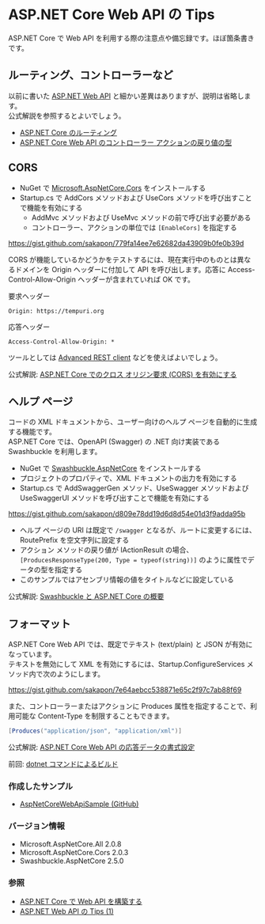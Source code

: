 # ASP.NET Core Web API の Tips
ASP.NET Core で Web API を利用する際の注意点や備忘録です。ほぼ箇条書きです。  

## ルーティング、コントローラーなど
以前に書いた [ASP.NET Web API](ASPNET-WebAPI-Tips-1.md) と細かい差異はありますが、説明は省略します。  
公式解説を参照するとよいでしょう。
- [ASP.NET Core のルーティング](https://docs.microsoft.com/ja-jp/aspnet/core/fundamentals/routing)
- [ASP.NET Core Web API のコントローラー アクションの戻り値の型](https://docs.microsoft.com/ja-jp/aspnet/core/web-api/action-return-types)

## CORS
- NuGet で [Microsoft.AspNetCore.Cors](https://www.nuget.org/packages/Microsoft.AspNetCore.Cors/) をインストールする
- Startup.cs で AddCors メソッドおよび UseCors メソッドを呼び出すことで機能を有効にする
  - AddMvc メソッドおよび UseMvc メソッドの前で呼び出す必要がある
  - コントローラー、アクションの単位では `[EnableCors]` を指定する

https://gist.github.com/sakapon/779fa14ee7e62682da43909b0fe0b39d

CORS が機能しているかどうかをテストするには、現在実行中のものとは異なるドメインを Origin ヘッダーに付加して API を呼び出します。応答に Access-Control-Allow-Origin ヘッダーが含まれていれば OK です。

要求ヘッダー
```
Origin: https://tempuri.org
```

応答ヘッダー
```
Access-Control-Allow-Origin: *
```

ツールとしては [Advanced REST client](https://chrome.google.com/webstore/detail/advanced-rest-client/hgmloofddffdnphfgcellkdfbfbjeloo) などを使えばよいでしょう。

公式解説: [ASP.NET Core でのクロス オリジン要求 (CORS) を有効にする](https://docs.microsoft.com/ja-jp/aspnet/core/security/cors)

## ヘルプ ページ
コードの XML ドキュメントから、ユーザー向けのヘルプ ページを自動的に生成する機能です。  
ASP.NET Core では、OpenAPI (Swagger) の .NET 向け実装である Swashbuckle を利用します。

- NuGet で [Swashbuckle.AspNetCore](https://github.com/domaindrivendev/Swashbuckle.AspNetCore) をインストールする
- プロジェクトのプロパティで、XML ドキュメントの出力を有効にする
- Startup.cs で AddSwaggerGen メソッド、UseSwagger メソッドおよび UseSwaggerUI メソッドを呼び出すことで機能を有効にする

https://gist.github.com/sakapon/d809e78dd19d6d8d54e01d3f9adda95b

- ヘルプ ページの URI は既定で `/swagger` となるが、ルートに変更するには、RoutePrefix を空文字列に設定する
- アクション メソッドの戻り値が IActionResult の場合、`[ProducesResponseType(200, Type = typeof(string))]` のように属性でデータの型を指定する
- このサンプルではアセンブリ情報の値をタイトルなどに設定している

公式解説: [Swashbuckle と ASP.NET Core の概要](https://docs.microsoft.com/ja-jp/aspnet/core/tutorials/getting-started-with-swashbuckle)

## フォーマット
ASP.NET Core Web API では、既定でテキスト (text/plain) と JSON が有効になっています。  
テキストを無効にして XML を有効にするには、Startup.ConfigureServices メソッド内で次のようにします。

https://gist.github.com/sakapon/7e64aebcc538871e65c2f97c7ab88f69

また、コントローラーまたはアクションに Produces 属性を指定することで、利用可能な Content-Type を制限することもできます。
```c#
[Produces("application/json", "application/xml")]
```

公式解説: [ASP.NET Core Web API の応答データの書式設定](https://docs.microsoft.com/ja-jp/aspnet/core/web-api/advanced/formatting)

前回: [dotnet コマンドによるビルド](../DotNet-Core/DotNet-Build.md)

### 作成したサンプル
- [AspNetCoreWebApiSample (GitHub)](https://github.com/sakapon/Samples-2018/tree/master/AspNetCoreWebApiSample)

### バージョン情報
- Microsoft.AspNetCore.All 2.0.8
- Microsoft.AspNetCore.Cors 2.0.3
- Swashbuckle.AspNetCore 2.5.0

### 参照
- [ASP.NET Core で Web API を構築する](https://docs.microsoft.com/ja-jp/aspnet/core/web-api/)
- [ASP.NET Web API の Tips (1)](ASPNET-WebAPI-Tips-1.md)
